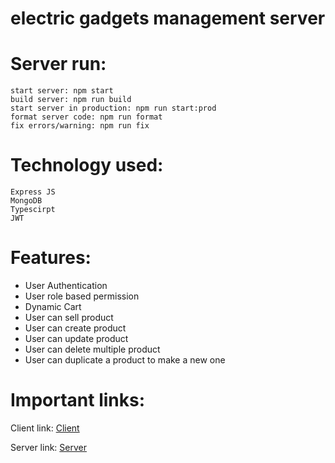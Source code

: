 # electric gadgets management server

# Server run:
    start server: npm start
    build server: npm run build
    start server in production: npm run start:prod
    format server code: npm run format
    fix errors/warning: npm run fix
# Technology used:
    Express JS
    MongoDB
    Typescirpt
    JWT
    
    
# Features:
  + User Authentication
  + User role based permission
  + Dynamic Cart
  + User can sell product
  + User can create product
  + User can update product
  + User can delete multiple product
  + User can duplicate a product to make a new one


# Important links:
   Client link: [Client](https://gadgets-client-side.vercel.app)

   Server link: [Server](https://gadgets-server-side.vercel.app)

